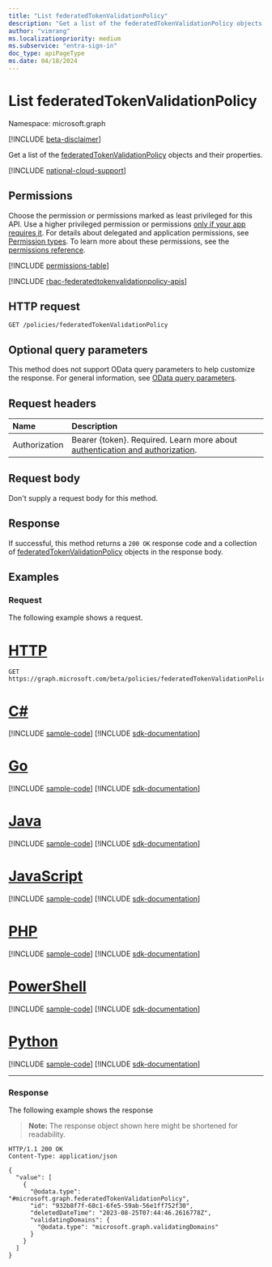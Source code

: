 ```yaml
---
title: "List federatedTokenValidationPolicy"
description: "Get a list of the federatedTokenValidationPolicy objects and their properties."
author: "vimrang"
ms.localizationpriority: medium
ms.subservice: "entra-sign-in"
doc_type: apiPageType
ms.date: 04/18/2024
---
```


# List federatedTokenValidationPolicy
Namespace: microsoft.graph

[!INCLUDE [beta-disclaimer](../../includes/beta-disclaimer.md)]

Get a list of the [federatedTokenValidationPolicy](../resources/federatedtokenvalidationpolicy.md) objects and their properties.

[!INCLUDE [national-cloud-support](../../includes/all-clouds.md)]

## Permissions
Choose the permission or permissions marked as least privileged for this API. Use a higher privileged permission or permissions [only if your app requires it](/graph/permissions-overview#best-practices-for-using-microsoft-graph-permissions). For details about delegated and application permissions, see [Permission types](/graph/permissions-overview#permission-types). To learn more about these permissions, see the [permissions reference](/graph/permissions-reference).

<!-- {
  "blockType": "permissions",
  "name": "policyroot-list-federatedtokenvalidationpolicy-permissions"
}
-->
[!INCLUDE [permissions-table](../includes/permissions/policyroot-list-federatedtokenvalidationpolicy-permissions.md)]

[!INCLUDE [rbac-federatedtokenvalidationpolicy-apis](../includes/rbac-for-apis/rbac-federatedtokenvalidationpolicy-apis.md)]

## HTTP request

<!-- {
  "blockType": "ignored"
}
-->
```http
GET /policies/federatedTokenValidationPolicy
```

## Optional query parameters
This method does not support OData query parameters to help customize the response. For general information, see [OData query parameters](/graph/query-parameters).

## Request headers
|Name|Description|
|:---|:---|
|Authorization|Bearer {token}. Required. Learn more about [authentication and authorization](/graph/auth/auth-concepts).|

## Request body
Don't supply a request body for this method.

## Response

If successful, this method returns a `200 OK` response code and a collection of [federatedTokenValidationPolicy](../resources/federatedtokenvalidationpolicy.md) objects in the response body.

## Examples

### Request
The following example shows a request.
# [HTTP](#tab/http)
<!-- {
  "blockType": "request",
  "name": "list_federatedtokenvalidationpolicy"
}
-->
```http
GET https://graph.microsoft.com/beta/policies/federatedTokenValidationPolicy
```

# [C#](#tab/csharp)
[!INCLUDE [sample-code](../includes/snippets/csharp/list-federatedtokenvalidationpolicy-csharp-snippets.md)]
[!INCLUDE [sdk-documentation](../includes/snippets/snippets-sdk-documentation-link.md)]

# [Go](#tab/go)
[!INCLUDE [sample-code](../includes/snippets/go/list-federatedtokenvalidationpolicy-go-snippets.md)]
[!INCLUDE [sdk-documentation](../includes/snippets/snippets-sdk-documentation-link.md)]

# [Java](#tab/java)
[!INCLUDE [sample-code](../includes/snippets/java/list-federatedtokenvalidationpolicy-java-snippets.md)]
[!INCLUDE [sdk-documentation](../includes/snippets/snippets-sdk-documentation-link.md)]

# [JavaScript](#tab/javascript)
[!INCLUDE [sample-code](../includes/snippets/javascript/list-federatedtokenvalidationpolicy-javascript-snippets.md)]
[!INCLUDE [sdk-documentation](../includes/snippets/snippets-sdk-documentation-link.md)]

# [PHP](#tab/php)
[!INCLUDE [sample-code](../includes/snippets/php/list-federatedtokenvalidationpolicy-php-snippets.md)]
[!INCLUDE [sdk-documentation](../includes/snippets/snippets-sdk-documentation-link.md)]

# [PowerShell](#tab/powershell)
[!INCLUDE [sample-code](../includes/snippets/powershell/list-federatedtokenvalidationpolicy-powershell-snippets.md)]
[!INCLUDE [sdk-documentation](../includes/snippets/snippets-sdk-documentation-link.md)]

# [Python](#tab/python)
[!INCLUDE [sample-code](../includes/snippets/python/list-federatedtokenvalidationpolicy-python-snippets.md)]
[!INCLUDE [sdk-documentation](../includes/snippets/snippets-sdk-documentation-link.md)]

---

### Response
The following example shows the response
>**Note:** The response object shown here might be shortened for readability.
<!-- {
  "blockType": "response",
  "truncated": true,
  "@odata.type": "Collection(microsoft.graph.federatedTokenValidationPolicy)"
}
-->
```http
HTTP/1.1 200 OK
Content-Type: application/json

{
  "value": [
    {
      "@odata.type": "#microsoft.graph.federatedTokenValidationPolicy",
      "id": "932b8f7f-68c1-6fe5-59ab-56e1ff752f30",
      "deletedDateTime": "2023-08-25T07:44:46.2616778Z",
      "validatingDomains": {
        "@odata.type": "microsoft.graph.validatingDomains"
      }
    }
  ]
}
```

